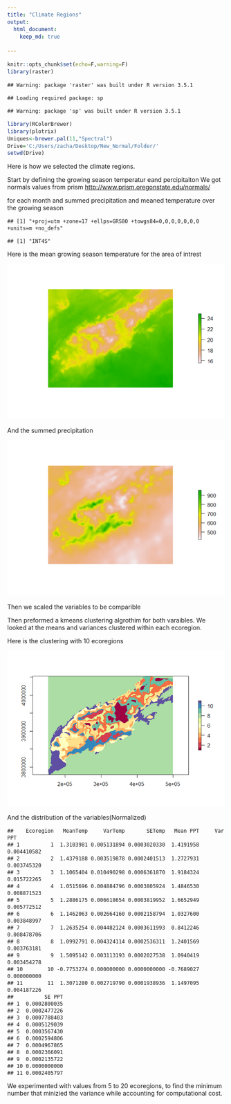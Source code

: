 ```yaml
---
title: "Climate Regions"
output: 
  html_document:
    keep_md: true
    
---
```



```r
knitr::opts_chunk$set(echo=F,warning=F)
library(raster)
```

```
## Warning: package 'raster' was built under R version 3.5.1
```

```
## Loading required package: sp
```

```
## Warning: package 'sp' was built under R version 3.5.1
```

```r
library(RColorBrewer)
library(plotrix)
Uniques<-brewer.pal(11,"Spectral")
Drive='C:/Users/zacha/Desktop/New_Normal/Folder/'
setwd(Drive)
```

Here is how we selected the climate regions. 

Start by defining the growing season temperatur eand percipitaiton
We got normals values from prism 
http://www.prism.oregonstate.edu/normals/

for each month and summed precipitation and meaned temperature over the growing season 

```
## [1] "+proj=utm +zone=17 +ellps=GRS80 +towgs84=0,0,0,0,0,0,0 +units=m +no_defs"
```

```
## [1] "INT4S"
```



Here is the mean growing season temperature for the area of intrest

![](Climate_regions_notebook_files/figure-html/unnamed-chunk-4-1.png)<!-- -->

And the summed precipitation

![](Climate_regions_notebook_files/figure-html/unnamed-chunk-5-1.png)<!-- -->

Then we scaled the variables to be comparible 



Then preformed a kmeans clustering algrothim for both varaibles. 
We looked at the means and variances clustered within each ecoregion.



Here is the clustering with 10 ecoregions 

![](Climate_regions_notebook_files/figure-html/unnamed-chunk-8-1.png)<!-- -->

And the distribution of the variables(Normalized)


```
##    Ecoregion   MeanTemp     VarTemp       SETemp   Mean PPT     Var PPT
## 1          1  1.3103981 0.005131894 0.0003020330  1.4191958 0.004410582
## 2          2  1.4379188 0.003519878 0.0002401513  1.2727931 0.003745320
## 3          3  1.1065404 0.010490298 0.0006361870  1.9184324 0.015722265
## 4          4  1.0515696 0.004884796 0.0003805924  1.4846530 0.008871523
## 5          5  1.2886175 0.006618654 0.0003819952  1.6652949 0.005772512
## 6          6  1.1462063 0.002664160 0.0002158794  1.0327600 0.003848997
## 7          7  1.2635254 0.004482124 0.0003611993  0.8412246 0.008478706
## 8          8  1.0992791 0.004324114 0.0002536311  1.2401569 0.003763181
## 9          9  1.5095142 0.003113193 0.0002027538  1.0940419 0.003454278
## 10        10 -0.7753274 0.000000000 0.0000000000 -0.7689027 0.000000000
## 11        11  1.3071280 0.002719790 0.0001938936  1.1497095 0.004187226
##          SE PPT
## 1  0.0002800035
## 2  0.0002477226
## 3  0.0007788403
## 4  0.0005129039
## 5  0.0003567430
## 6  0.0002594806
## 7  0.0004967865
## 8  0.0002366091
## 9  0.0002135722
## 10 0.0000000000
## 11 0.0002405797
```

We experimented with values from 5 to 20 ecoregions, to find the minimum number that minizied the variance while accounting for computational cost. 

